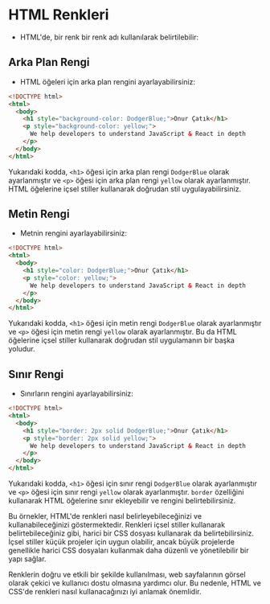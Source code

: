 # HTML Renkleri

- HTML'de, bir renk bir renk adı kullanılarak belirtilebilir:

## Arka Plan Rengi

- HTML öğeleri için arka plan rengini ayarlayabilirsiniz:

```html
<!DOCTYPE html>
<html>
  <body>
    <h1 style="background-color: DodgerBlue;">Onur Çatık</h1>
    <p style="background-color: yellow;">
      We help developers to understand JavaScript & React in depth
    </p>
  </body>
</html>
```

Yukarıdaki kodda, `<h1>` öğesi için arka plan rengi `DodgerBlue` olarak ayarlanmıştır ve `<p>` öğesi için arka plan rengi `yellow` olarak ayarlanmıştır. HTML öğelerine içsel stiller kullanarak doğrudan stil uygulayabilirsiniz.

## Metin Rengi

- Metnin rengini ayarlayabilirsiniz:

```html
<!DOCTYPE html>
<html>
  <body>
    <h1 style="color: DodgerBlue;">Onur Çatık</h1>
    <p style="color: yellow;">
      We help developers to understand JavaScript & React in depth
    </p>
  </body>
</html>
```

Yukarıdaki kodda, `<h1>` öğesi için metin rengi `DodgerBlue` olarak ayarlanmıştır ve `<p>` öğesi için metin rengi `yellow` olarak ayarlanmıştır. Bu da HTML öğelerine içsel stiller kullanarak doğrudan stil uygulamanın bir başka yoludur.

## Sınır Rengi

- Sınırların rengini ayarlayabilirsiniz:

```html
<!DOCTYPE html>
<html>
  <body>
    <h1 style="border: 2px solid DodgerBlue;">Onur Çatık</h1>
    <p style="border: 2px solid yellow;">
      We help developers to understand JavaScript & React in depth
    </p>
  </body>
</html>
```

Yukarıdaki kodda, `<h1>` öğesi için sınır rengi `DodgerBlue` olarak ayarlanmıştır ve `<p>` öğesi için sınır rengi `yellow` olarak ayarlanmıştır. `border` özelliğini kullanarak HTML öğelerine sınır ekleyebilir ve rengini belirtebilirsiniz.

Bu örnekler, HTML'de renkleri nasıl belirleyebileceğinizi ve kullanabileceğinizi göstermektedir. Renkleri içsel stiller kullanarak belirtebileceğiniz gibi, harici bir CSS dosyası kullanarak da belirtebilirsiniz. İçsel stiller küçük projeler için uygun olabilir, ancak büyük projelerde genellikle harici CSS dosyaları kullanmak daha düzenli ve yönetilebilir bir yapı sağlar.

Renklerin doğru ve etkili bir şekilde kullanılması, web sayfalarının görsel olarak çekici ve kullanıcı dostu olmasına yardımcı olur. Bu nedenle, HTML ve CSS'de renkleri nasıl kullanacağınızı iyi anlamak önemlidir.
